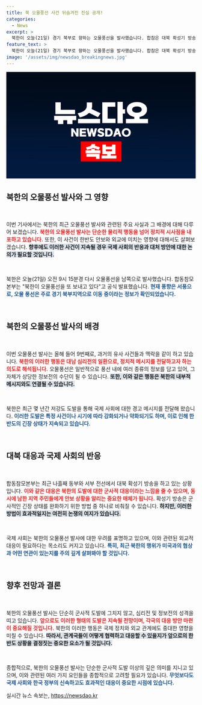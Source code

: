 ```yaml
---
title: 북 오물풍선 사건 뒤숨겨진 진실 공개!
categories:
  - News
excerpt: >
  북한이 오늘(21일) 경기 북부로 향하는 오물풍선을 발사했습니다. 합참은 대북 확성기 방송을 계속하며 긴장감을 고조시키고 있습니다. 올해만 9번째 발생한 이 사건의 배경은? 클릭해서 확인하세요!
feature_text: >
  북한이 오늘(21일) 경기 북부로 향하는 오물풍선을 발사했습니다. 합참은 대북 확성기 방송을 계속하며 긴장감을 고조시키고 있습니다. 올해만 9번째 발생한 이 사건의 배경은? 클릭해서 확인하세요!
image: '/assets/img/newsdao_breakingnews.jpg'
---
```


<p><img src="/assets/img/newsdao_breakingnews.jpg" alt="ranknews 속보" /></p>

<h2 data-ke-size="size26">북한의 오물풍선 발사와 그 영향</h2>

<p data-ke-size="size16">&nbsp;</p>

<p>이번 기사에서는 북한의 최근 오물풍선 발사와 관련된 주요 사실과 그 배경에 대해 다루어 보겠습니다. <b><span style="color: #ee2323;">북한의 오물풍선 발사는 단순한 물리적 행동을 넘어 정치적 시사점을 내포하고 있습니다.</span></b> 또한, 이 사건이 한반도 안보와 외교에 미치는 영향에 대해서도 살펴보겠습니다. <b><span style="background-color: #21538527;">향후에도 이러한 사건이 지속될 경우 국제 사회의 반응과 대처 방안에 대한 논의가 필요할 것입니다.</span></b> </p>

<p data-ke-size="size16">&nbsp;</p>

<p>북한은 오늘(21일) 오전 9시 15분경 다시 오물풍선을 남쪽으로 발사했습니다. 합동참모본부는 "북한이 오물풍선을 또 보내고 있다"고 공식 발표했습니다. <b><span style="color: #1a5490;">현재 풍향은 서풍으로, 오물 풍선은 주로 경기 북부지역으로 이동 중이라는 정보가 확인되었습니다.</span></b></p>

<p data-ke-size="size16">&nbsp;</p>

<h2 data-ke-size="size26">북한의 오물풍선 발사의 배경</h2>

<p data-ke-size="size16">&nbsp;</p>

<p>이번 오물풍선 발사는 올해 들어 9번째로, 과거의 유사 사건들과 맥락을 같이 하고 있습니다. <b><span style="color: #ee2323;">북한의 이러한 행동은 대남 심리전의 일환으로, 정치적 메시지를 전달하고자 하는 의도로 해석됩니다.</span></b> 오물풍선은 일반적으로 풍선 내에 여러 종류의 정보를 담고 있어, 그 자체가 상당한 정보전의 수단이 될 수 있습니다. <b><span style="background-color: #21538527;">또한, 이와 같은 행동은 북한의 내부적 메시지와도 연결될 수 있습니다.</span></b></p>

<p data-ke-size="size16">&nbsp;</p>

<p>북한은 최근 몇 년간 저강도 도발을 통해 국제 사회에 대한 경고 메시지를 전달해 왔습니다. <b><span style="color: #1a5490;">이러한 도발은 특정 사건이나 시기에 따라 강화되거나 약화되기도 하며, 이로 인해 한반도의 긴장 상태가 지속되고 있습니다.</span></b></p>

<p data-ke-size="size16">&nbsp;</p>

<h2 data-ke-size="size26">대북 대응과 국제 사회의 반응</h2>

<p data-ke-size="size16">&nbsp;</p>

<p>합동참모본부는 최근 나흘째 동부와 서부 전선에서 대북 확성기 방송을 하고 있는 상황입니다. <b><span style="color: #ee2323;">이와 같은 대응은 북한의 도발에 대한 군사적 대응이라는 느낌을 줄 수 있으며, 동시에 남한 지역 주민들에게 안보 상황을 알리는 중요한 매체가 됩니다.</span></b> 확성기 방송은 군사적인 긴장 상태를 완화하기 위한 방법 중 하나로 비춰질 수 있습니다. <b><span style="background-color: #21538527;">하지만, 이러한 방법이 효과적일지는 여전히 논쟁의 여지가 있습니다.</span></b></p>

<p data-ke-size="size16">&nbsp;</p>

<p>국제 사회는 북한의 오물풍선 발사에 대한 우려를 표명하고 있으며, 이와 관련된 외교적 대응이 필요하다는 목소리도 커지고 있습니다. <b><span style="color: #1a5490;">특히, 최근 북한의 행위가 미국과의 협상과 어떤 연관이 있는지를 주의 깊게 살펴봐야 할 것입니다.</span></b></p>

<p data-ke-size="size16">&nbsp;</p>

<h2 data-ke-size="size26">향후 전망과 결론</h2>

<p data-ke-size="size16">&nbsp;</p>

<p>북한의 오물풍선 발사는 단순히 군사적 도발에 그치지 않고, 심리전 및 정보전의 성격을 띠고 있습니다. <b><span style="color: #ee2323;">앞으로도 이러한 형태의 도발은 지속될 전망이며, 각국의 대응 방안 마련이 중요해질 것입니다.</span></b> 북한의 이러한 행동은 국제 정치와 외교 관계에도 중대한 영향을 미칠 수 있습니다. <b><span style="background-color: #21538527;">따라서, 관계국들이 어떻게 협력하고 대응할 수 있을지가 앞으로의 한반도 상황을 결정짓는 중요한 요소가 될 것입니다.</span></b></p>

<p data-ke-size="size16">&nbsp;</p>

<p>종합적으로, 북한의 오물풍선 발사는 단순한 군사적 도발 이상의 깊은 의미를 지니고 있으며, 이와 관련된 여러 가지 요인들을 종합적으로 고려할 필요가 있습니다. <b><span style="color: #1a5490;">무엇보다도 국제 사회와 한국 정부의 신속하고도 효과적인 대응이 중요한 시점에 있습니다.</span></b></p>
실시간 뉴스 속보는, <a href="https://newsdao.kr" rel="dofollow">https://newsdao.kr</a>


